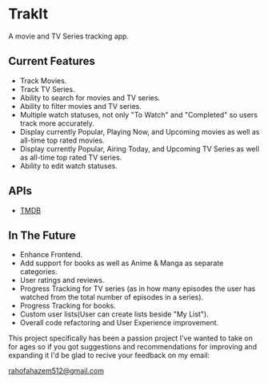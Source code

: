 # TrakIt

A movie and TV Series tracking app.

## Current Features

* Track Movies.
* Track TV Series.
* Ability to search for movies and TV series.
* Ability to filter movies and TV series.
* Multiple watch statuses, not only "To Watch" and "Completed" so users track more accurately.
* Display currently Popular, Playing Now, and Upcoming movies as well as all-time top rated movies.
* Display currently Popular, Airing Today, and Upcoming TV Series as well as all-time top rated TV series.
* Ability to edit watch statuses.

## APIs

* [TMDB](https://developer.themoviedb.org/docs/getting-started)

## In The Future

* Enhance Frontend.
* Add support for books as well as Anime & Manga as separate categories.
* User ratings and reviews.
* Progress Tracking for TV series (as in how many episodes the user has watched from the total number of episodes in a series).
* Progress Tracking for books.
* Custom user lists(User can create lists beside "My List").
* Overall code refactoring and User Experience improvement.

This project specifically has been a passion project I've wanted to take on for ages so if you got suggestions and recommendations for improving and expanding it I'd be glad to recive your feedback on my email:

rahofahazem512@gmail.com
